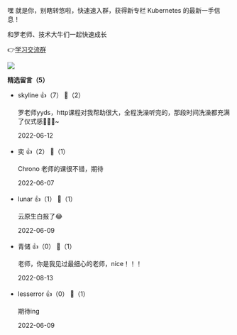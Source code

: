 嘿 就是你，别瞎转悠啦，快速速入群，获得新专栏 Kubernetes 的最新一手信息！

和罗老师、技术大牛们一起快速成长

👉[学习交流群](https://jinshuju.net/f/p9bh4i)

![](https://static001.geekbang.org/resource/image/19/a8/1939e97a9f77a6e6ff05db4d7bd793a8.jpg?wh=1142x11349)
<div><strong>精选留言（5）</strong></div><ul>
<li><span>skyline</span> 👍（7） 💬（2）<p>罗老师yyds，http课程对我帮助很大，全程洗澡听完的，那段时间洗澡都充满了仪式感🤣😅😅~</p>2022-06-12</li><br/><li><span>奕</span> 👍（2） 💬（1）<p>Chrono 老师的课很不错，期待</p>2022-06-07</li><br/><li><span>lunar</span> 👍（1） 💬（1）<p>云原生白报了😂</p>2022-06-09</li><br/><li><span>青储</span> 👍（0） 💬（1）<p>老师，你是我见过最细心的老师，nice！！！</p>2022-08-13</li><br/><li><span>lesserror</span> 👍（0） 💬（1）<p>期待ing</p>2022-06-09</li><br/>
</ul>